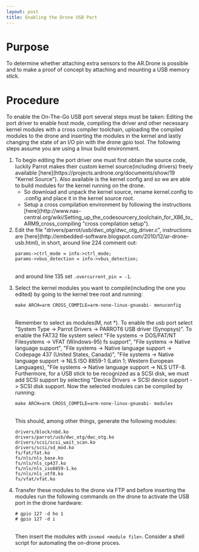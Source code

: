 ```yaml
---
layout: post
title: Enabling the Drone USB Port
---
```



Purpose
=======
To determine whether attaching extra sensors to the AR.Drone is
possible and to make a proof of concept by attaching and mounting a
USB memory stick.

Procedure
=========
To enable the On-The-Go USB port several steps must be taken: Editing the port
driver to enable host mode, compiling the driver and other necessary
kernel modules with a cross compiler toolchain, uploading the compiled
modules to the drone and inserting the modules in the kernel and
lastly changing the state of an I/O pin with the drone gpio tool. The following
steps assume you are using a linux build environment.
<ol>
<li>To begin editing the port driver one must first obtain the source code, luckily Parrot makes their custom kernel source(including drivers) freely available [here](https://projects.ardrone.org/documents/show/19 "Kernel Source"). Also available is the kernel config and so we are able to build modules for the kernel running on the drone.
<ul><li>  So download and unpack the kernel source, rename kernel.config to .config and place it in the kernel source root.</li>
<li>Setup a cross compilation environment by following the instructions [here](http://www.nas-central.org/wiki/Setting_up_the_codesourcery_toolchain_for_X86_to_ARM9_cross_compiling "cross compilation setup").</li></ul></li>
<li>Edit the file "drivers/parrot/usb/dwc_otg/dwc_otg_driver.c",
instructions are [here](http://embedded-software.blogspot.com/2010/12/ar-drone-usb.html),
in short, around line 224 comment out: 

    params->ctrl_mode = info->ctrl_mode; 
    params->vbus_detection = info->vbus_detection;

<br />and around line 135 set `.overcurrent_pin = -1`.</li>
<li>Select the kernel modules you want to compile(including the one you edited) by going to the kernel tree root and running:

    make ARCH=arm CROSS_COMPILE=arm-none-linux-gnueabi- menuconfig 	      

<br />Remember to select as modules(M, not *). To enable the usb port select "System Type -> Parrot Drivers -> PARROT6 USB driver (Synopsys)". 
To enable the FAT32 file system select "File systems -> DOS/FAT/NT Filesystems -> VFAT (Windows-95) fs support", "File systems -> Native language support", "File systems -> Native language support -> Codepage 437 (United States, Canada)", "File systems -> Native language support -> NLS ISO 8859-1  (Latin 1; Western European Languages), "File systems -> Native language support -> NLS UTF-8. 
Furthermore, for a USB stick to be recognized as a SCSI disk, we must add SCSI support by selecting "Device Drivers -> SCSI device support -> SCSI disk support.
Now the selected modules can be compiled by running:
   
    make ARCH=arm CROSS_COMPILE=arm-none-linux-gnueabi- modules
    
<br />This should, among other things, generate the following modules:
    
    drivers/block/nbd.ko
    drivers/parrot/usb/dwc_otg/dwc_otg.ko
    drivers/scsi/scsi_wait_scan.ko
    drivers/scsi/sd_mod.ko
    fs/fat/fat.ko
    fs/nls/nls_base.ko
    fs/nls/nls_cp437.ko
    fs/nls/nls_iso8859-1.ko
    fs/nls/nls_utf8.ko
    fs/vfat/vfat.ko

</li>
<li>Transfer these modules to the drone via FTP and before inserting the modules run the following commands on the drone to activate the USB port in the drone hardware:

    # gpio 127 -d ho 1
    # gpio 127 -d i

<br />Then insert the modules with `insmod <module file>`. Consider a shell script for automating the on-drone proces.
</li>
</ol>